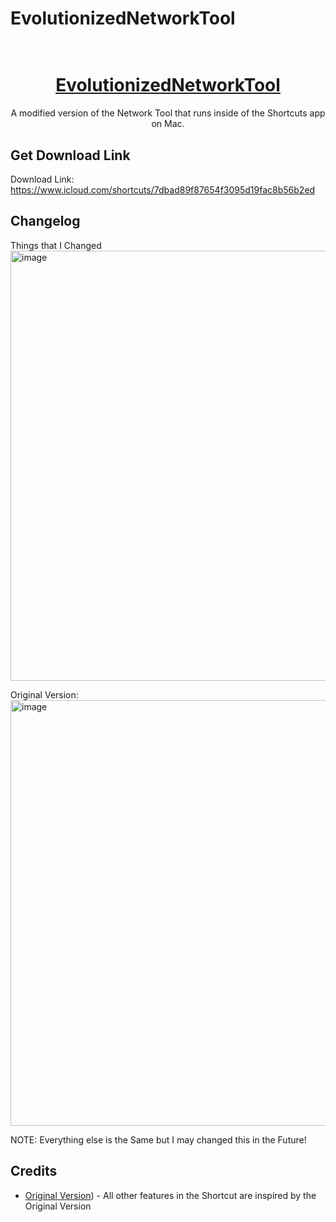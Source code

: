 # EvolutionizedNetworkTool

<h1 align="center">
  <a href="https://linearmouse.app">
    <br />
    EvolutionizedNetworkTool
  </a>
</h1>



<p align="center">
A modified version of the Network Tool that runs inside of the Shortcuts app on Mac.
</p>

## Get Download Link

Download Link: https://www.icloud.com/shortcuts/7dbad89f87654f3095d19fac8b56b2ed

## Changelog

Things that I Changed
<img width="688" alt="image" src="https://github.com/KaungZinLin/EvolutionizedNetworkTool/assets/116542070/4aae02bd-3212-495b-b9e8-9a0f0b16c576">

Original Version:
<img width="681" alt="image" src="https://github.com/KaungZinLin/EvolutionizedNetworkTool/assets/116542070/1ec0e6d1-b397-460d-b8d5-42ad2719a56a">

NOTE: Everything else is the Same but I may changed this in the Future!

## Credits

- [Original Version](https://www.icloud.com/shortcuts/1c44d8f2c7dd45d6a041f669ccce4baf)) - All other features in the Shortcut are inspired by the Original Version
